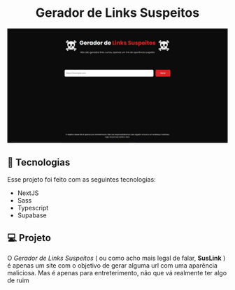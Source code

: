<h1 align="center">
  Gerador de Links Suspeitos
</h1>

<p align="center">
  <img src="./.github/suslink_project.png" />
</p>

## 🚀 Tecnologias
Esse projeto foi feito com as seguintes tecnologias:
  - NextJS
  - Sass
  - Typescript
  - Supabase

## 💻 Projeto
O _Gerador de Links Suspeitos_ ( ou como acho mais legal de falar, **SusLink** ) é apenas um site com o objetivo de gerar alguma url com uma aparência maliciosa. Mas é apenas para entreterimento, não que vá realmente ter algo de ruim